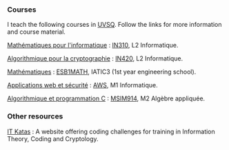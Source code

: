 ### Courses

I teach the following courses in [UVSQ](http://www.uvsq.fr/). Follow
the links for more information and course material.

[Mathématiques pour l'informatique][IN310]
: [IN310][IN310], L2 Informatique.

[Algorithmique pour la cryptographie][IN420]
: [IN420][IN420], L2 Informatique.

[Mathématiques][ESB1MATH]
: [ESB1MATH][ESB1MATH], IATIC3 (1st year engineering school).

[Applications web et sécurité][AWS]
: [AWS][AWS], M1 Informatique.

[Algorithmique et programmation C][MSIM914]
: [MSIM914][MSIM914], M2 Algèbre appliquée.

### Other resources
      
[IT Katas](http://it-katas.defeo.lu/ "IT Katas")
: A website offering coding challenges for training in Information Theory, Coding and Cryptology.


[MSIM914]: http://defeo.lu/MA2-AlgoC "MSIM914"
[AWS]: http://defeo.lu/aws "AWS"
[IN310]: http://in310.defeo.lu/ "IN310"
[IN420]: http://defeo.lu/in420 "IN420"
[ESB1MATH]: http://defeo.lu/esb1math "ESB1MATH"